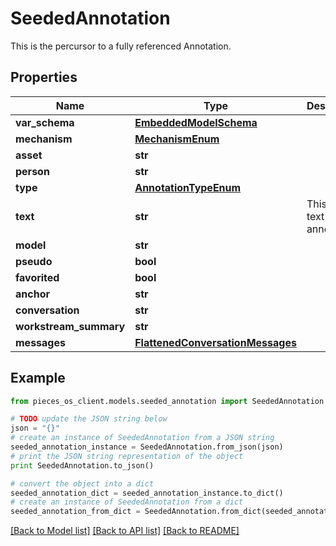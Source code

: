 # SeededAnnotation

This is the percursor to a fully referenced Annotation.

## Properties
Name | Type | Description | Notes
------------ | ------------- | ------------- | -------------
**var_schema** | [**EmbeddedModelSchema**](EmbeddedModelSchema.md) |  | [optional] 
**mechanism** | [**MechanismEnum**](MechanismEnum.md) |  | [optional] 
**asset** | **str** |  | [optional] 
**person** | **str** |  | [optional] 
**type** | [**AnnotationTypeEnum**](AnnotationTypeEnum.md) |  | 
**text** | **str** | This is the text of the annotation. | 
**model** | **str** |  | [optional] 
**pseudo** | **bool** |  | [optional] 
**favorited** | **bool** |  | [optional] 
**anchor** | **str** |  | [optional] 
**conversation** | **str** |  | [optional] 
**workstream_summary** | **str** |  | [optional] 
**messages** | [**FlattenedConversationMessages**](FlattenedConversationMessages.md) |  | [optional] 

## Example

```python
from pieces_os_client.models.seeded_annotation import SeededAnnotation

# TODO update the JSON string below
json = "{}"
# create an instance of SeededAnnotation from a JSON string
seeded_annotation_instance = SeededAnnotation.from_json(json)
# print the JSON string representation of the object
print SeededAnnotation.to_json()

# convert the object into a dict
seeded_annotation_dict = seeded_annotation_instance.to_dict()
# create an instance of SeededAnnotation from a dict
seeded_annotation_from_dict = SeededAnnotation.from_dict(seeded_annotation_dict)
```
[[Back to Model list]](../README.md#documentation-for-models) [[Back to API list]](../README.md#documentation-for-api-endpoints) [[Back to README]](../README.md)


